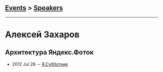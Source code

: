 ## [Events](../README.md) > [Speakers](../speakers.md)
---

# Алексей Захаров

## Архитектура Яндекс.Фоток
- 2012 Jul 28 -- [Я.Субботник](https://events.yandex.ru/lib/talks/298/)    
